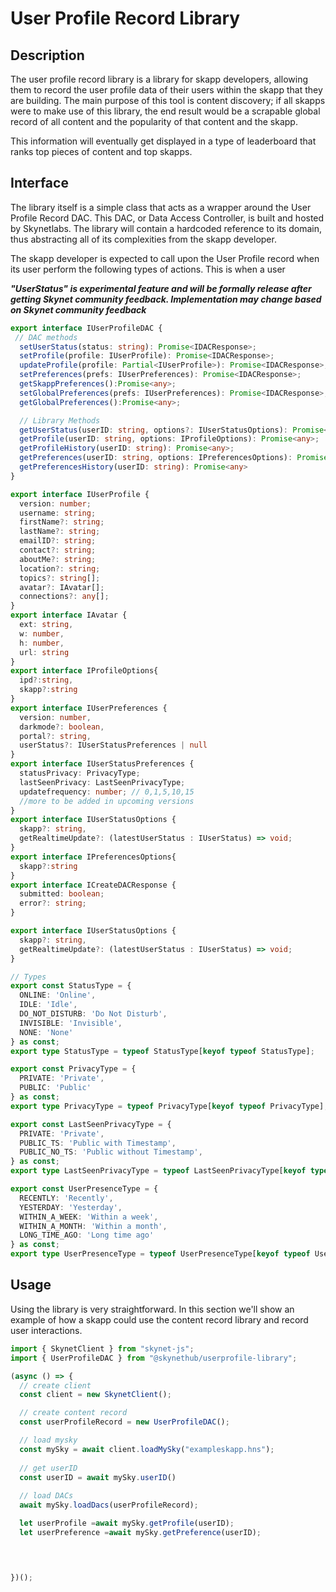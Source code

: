 # User Profile Record Library

## Description

The user profile record library is a library for skapp developers, allowing them to
record the user profile data of their users within the skapp
that they are building. The main purpose of this tool is content discovery; if
all skapps were to make use of this library, the end result would be a scrapable
global record of all content and the popularity of that content and the skapp.

This information will eventually get displayed in a type of leaderboard that
ranks top pieces of content and top skapps.

## Interface

The library itself is a simple class that acts as a wrapper around the User Profile
Record DAC. This DAC, or Data Access Controller, is built and hosted by
Skynetlabs. The library will contain a hardcoded reference to its domain, thus
abstracting all of its complexities from the skapp developer.

The skapp developer is expected to call upon the User Profile record when its user
perform the following types of actions. This is when a user

***"UserStatus" is experimental feature and will be formally release after getting Skynet community feedback. Implementation may change based on Skynet community feedback***

```typescript
export interface IUserProfileDAC {
 // DAC methods
  setUserStatus(status: string): Promise<IDACResponse>;
  setProfile(profile: IUserProfile): Promise<IDACResponse>;
  updateProfile(profile: Partial<IUserProfile>): Promise<IDACResponse>;
  setPreferences(prefs: IUserPreferences): Promise<IDACResponse>;
  getSkappPreferences():Promise<any>;
  setGlobalPreferences(prefs: IUserPreferences): Promise<IDACResponse>;
  getGlobalPreferences():Promise<any>;

  // Library Methods
  getUserStatus(userID: string, options?: IUserStatusOptions): Promise<IUserStatus>;
  getProfile(userID: string, options: IProfileOptions): Promise<any>;
  getProfileHistory(userID: string): Promise<any>;
  getPreferences(userID: string, options: IPreferencesOptions): Promise<any>;
  getPreferencesHistory(userID: string): Promise<any>
}

export interface IUserProfile {
  version: number;
  username: string;
  firstName?: string;
  lastName?: string;
  emailID?: string;
  contact?: string;
  aboutMe?: string;
  location?: string;
  topics?: string[];
  avatar?: IAvatar[];
  connections?: any[];
}
export interface IAvatar {
  ext: string,
  w: number,
  h: number,
  url: string
}
export interface IProfileOptions{
  ipd?:string,
  skapp?:string
}
export interface IUserPreferences {
  version: number,
  darkmode?: boolean,
  portal?: string,
  userStatus?: IUserStatusPreferences | null
}
export interface IUserStatusPreferences {
  statusPrivacy: PrivacyType;
  lastSeenPrivacy: LastSeenPrivacyType;
  updatefrequency: number; // 0,1,5,10,15
  //more to be added in upcoming versions 
}
export interface IUserStatusOptions {
  skapp?: string,
  getRealtimeUpdate?: (latestUserStatus : IUserStatus) => void;  
}
export interface IPreferencesOptions{
  skapp?:string
}
export interface ICreateDACResponse {
  submitted: boolean;
  error?: string;
}

export interface IUserStatusOptions {
  skapp?: string,
  getRealtimeUpdate?: (latestUserStatus : IUserStatus) => void;  
}

// Types
export const StatusType = {
  ONLINE: 'Online',
  IDLE: 'Idle',
  DO_NOT_DISTURB: 'Do Not Disturb',
  INVISIBLE: 'Invisible',
  NONE: 'None'
} as const;
export type StatusType = typeof StatusType[keyof typeof StatusType];

export const PrivacyType = {
  PRIVATE: 'Private',
  PUBLIC: 'Public'
} as const;
export type PrivacyType = typeof PrivacyType[keyof typeof PrivacyType];

export const LastSeenPrivacyType = {
  PRIVATE: 'Private',
  PUBLIC_TS: 'Public with Timestamp',
  PUBLIC_NO_TS: 'Public without Timestamp',
} as const;
export type LastSeenPrivacyType = typeof LastSeenPrivacyType[keyof typeof LastSeenPrivacyType];

export const UserPresenceType = {
  RECENTLY: 'Recently',
  YESTERDAY: 'Yesterday',
  WITHIN_A_WEEK: 'Within a week',
  WITHIN_A_MONTH: 'Within a month',
  LONG_TIME_AGO: 'Long time ago'
} as const;
export type UserPresenceType = typeof UserPresenceType[keyof typeof UserPresenceType];
```

## Usage

Using the library is very straightforward. In this section we'll show an example
of how a skapp could use the content record library and record user interactions.

```typescript
import { SkynetClient } from "skynet-js";
import { UserProfileDAC } from "@skynethub/userprofile-library";

(async () => {
  // create client
  const client = new SkynetClient();

  // create content record
  const userProfileRecord = new UserProfileDAC();

  // load mysky
  const mySky = await client.loadMySky("exampleskapp.hns");
  
  // get userID
  const userID = await mySky.userID()
  
  // load DACs
  await mySky.loadDacs(userProfileRecord);

  let userProfile =await mySky.getProfile(userID);
  let userPreference =await mySky.getPreference(userID);



 
})();
```

